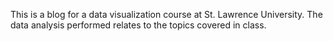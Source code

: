 This is a blog for a data visualization course at St. Lawrence University. The data analysis performed relates to the topics covered in class.
